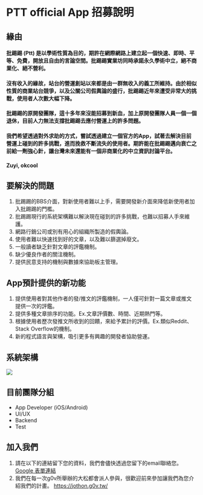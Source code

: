 # PTT official App 招募說明

## 緣由
#### 批踢踢 (Ptt) 是以學術性質為目的，期許在網際網路上建立起一個快速、即時、平等、免費，開放且自由的言論空間。批踢踢實業坊同時承諾永久學術中立，絕不商業化、絕不營利。
#### 沒有收入的緣故，站台的營運創站以來都是由一群無收入的義工所維持。由於相似性質的商業站台競爭，以及公關公司假輿論的盛行，批踢踢近年來遭受非常大的挑戰，使用者人次數大幅下降。
#### 批踢踢的原開發團隊，這十多年來沒能招募到新血，加上原開發團隊人員一個一個退休，目前人力無法支撐批踢踢去應付營運上的許多問題。
#### 我們希望透過對外求助的方式，嘗試透過建立一個官方的App，試著去解決目前營運上碰到的許多挑戰，進而挽救不斷流失的使用者。期許能在批踢踢邁向衰亡之前給一劑強心針，讓台灣未來還能有一個非商業化的中立資訊討論平台。

#### Zuyi, okcool

## 要解決的問題
1. 批踢踢的BBS介面，對新使用者難以上手，需要開發新介面來降低新使用者加入批踢踢的門檻。
2. 批踢踢現行的系統架構難以解決現在碰到的許多挑戰，也難以招募人手來維護。
3. 網路行銷公司或別有用心的組織所製造的假輿論。
4. 使用者難以快速找到好的文章，以及難以篩選掉廢文。
5. 一般讀者缺乏針對文章的評鑑機制。
6. 缺少優良作者的關注機制。
7. 提供民意支持的機制與數據來協助板主管理。

## App預計提供的新功能
1. 提供使用者對其他作者的發/推文的評鑑機制，一人僅可針對一篇文章或推文提供一次的評鑑。
2. 提供多種文章排序的功能。Ex.文章評價數、時間、近期熱門等。
3. 根據使用者歷次發推文所收到的回饋，來給予累計的評價。Ex.類似Reddit、Stack Overflow的機制。
4. 新的程式語言與架構，吸引更多有興趣的開發者協助營運。

## 系統架構

![](https://i.imgur.com/S2molHa.jpg)

## 目前團隊分組
- App Developer (iOS/Android)
- UI/UX
- Backend
- Test

## 加入我們
1.	請在以下的連結留下您的資料，我們會儘快透過您留下的email聯絡您。[Google 表單連結](https://docs.google.com/forms/d/e/1FAIpQLSeDkExNJQLZbfcBZW9Gf2vycpzm_I9Ys7J6hSRG3htwiA6bdA/viewform)
2.	我們在每一次g0v所舉辦的大松都會派人參與，很歡迎前來參加讓我們為您介紹我們的計畫。
https://jothon.g0v.tw/
